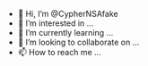 - 👋 Hi, I’m @CypherNSAfake
- 👀 I’m interested in ...
- 🌱 I’m currently learning ...
- 💞️ I’m looking to collaborate on ...
- 📫 How to reach me ...

<!---
CypherNSAfake/CypherNSAfake is a ✨ special ✨ repository because its `README.md` (this file) appears on your GitHub profile.
You can click the Preview link to take a look at your changes.
--->
